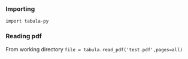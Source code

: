 ### Importing
`import tabula-py`

### Reading pdf
From working directory
`file = tabula.read_pdf('test.pdf',pages=all)`
